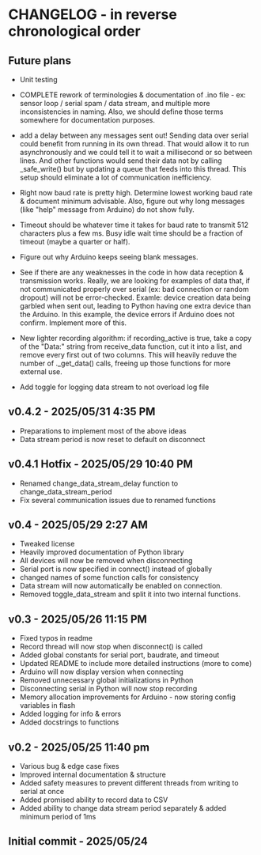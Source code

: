 # CHANGELOG - in reverse chronological order
## Future plans
- Unit testing

- COMPLETE rework of terminologies & documentation of .ino file - ex: sensor loop / serial spam / data stream, and multiple more inconsistencies in naming. Also, we should define those terms somewhere for documentation purposes.

- add a delay between any messages sent out! Sending data over serial could benefit from running in its own thread. That would allow it to run asynchronously and we could tell it to wait a millisecond or so between lines. And other functions would send their data not by calling _safe_write() but by updating a queue that feeds into this thread. This setup should eliminate a lot of communication inefficiency.

- Right now baud rate is pretty high. Determine lowest working baud rate & document minimum advisable. Also, figure out why long messages (like "help" message from Arduino) do not show fully.
- Timeout should be whatever time it takes for baud rate to transmit 512 characters plus a few ms. Busy idle wait time should be a fraction of timeout (maybe a quarter or half).

- Figure out why Arduino keeps seeing blank messages.

- See if there are any weaknesses in the code in how data reception & transmission works. Really, we are looking for examples of data that, if not communicated properly over serial (ex: bad connection or random dropout) will not be error-checked. Examle: device creation data being garbled when sent out, leading to Python having one extra device than the Arduino. In this example, the device errors if Arduino does not confirm. Implement more of this.

- New lighter recording algorithm: if recording_active is true, take a copy of the "Data:" string from receive_data function, cut it into a list, and remove every first out of two columns. This will heavily reduve the number of ._get_data() calls, freeing up those functions for more external use.

- Add toggle for logging data stream to not overload log file

## v0.4.2 - 2025/05/31 4:35 PM
- Preparations to implement most of the above ideas
- Data stream period is now reset to default on disconnect

## v0.4.1 Hotfix - 2025/05/29 10:40 PM
- Renamed change_data_stream_delay function to change_data_stream_period
- Fix several communication issues due to renamed functions

## v0.4 - 2025/05/29 2:27 AM
- Tweaked license
- Heavily improved documentation of Python library
- All devices will now be removed when disconnecting
- Serial port is now specified in connect() instead of globally
- changed names of some function calls for consistency
- Data stream will now automatically be enabled on connection.
- Removed toggle_data_stream and split it into two internal functions.

## v0.3 - 2025/05/26 11:15 PM
- Fixed typos in readme
- Record thread will now stop when disconnect() is called
- Added global constants for serial port, baudrate, and timeout
- Updated README to include more detailed instructions (more to come)
- Arduino will now display version when connecting
- Removed unnecessary global initializations in Python
- Disconnecting serial in Python will now stop recording
- Memory allocation improvements for Arduino - now storing config variables in flash
- Added logging for info & errors
- Added docstrings to functions

## v0.2 - 2025/05/25 11:40 pm
- Various bug & edge case fixes
- Improved internal documentation & structure
- Added safety measures to prevent different threads from writing to serial at once
- Added promised ability to record data to CSV
- Added ability to change data stream period separately & added minimum period of 1ms

## Initial commit - 2025/05/24

